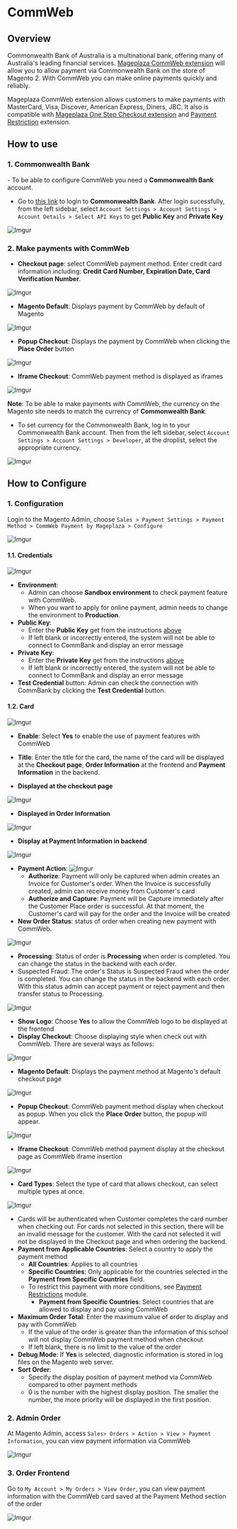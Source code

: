 # CommWeb

## Overview

Commonwealth Bank of Australia is a multinational bank, offering many of Australia's leading financial services. [Mageplaza CommWeb extension](https://www.mageplaza.com/magento-2-commweb/) will allow you to allow payment via Commonwealth Bank on the store of Magento 2. With CommWeb you can make online payments quickly and reliably.

Mageplaza CommWeb extension allows customers to make payments with MasterCard, Visa, Discover, American Express, Diners, JBC.
It also is compatible with [Mageplaza One Step Checkout extension](https://www.mageplaza.com/magento-2-one-step-checkout-extension/) and [Payment Restriction](https://www.mageplaza.com/magento-2-payment-restrictions/) extension.

## How to use

### 1. Commonwealth Bank

- To be able to configure CommWeb you need a **Commonwealth Bank** account.
- Go to [this link](https://commbank.simplify.com/commerce/login/auth#/account/apiKeys) to login to **Commonwealth Bank**. After login sucessfully, from the left sidebar, select `Account Settings > Account Settings > Account Details > Select API Keys` to get **Public Key** and **Private Key**

![Imgur](https://i.imgur.com/af4plQT.png)

### 2. Make payments with CommWeb

- **Checkout page**: select CommWeb payment method. Enter credit card information including: **Credit Card Number, Expiration Date, Card Verification Number**.

![Imgur](https://i.imgur.com/BbnO9do.png)

- **Magento Default**: Displays payment by CommWeb by default of Magento

![Imgur](https://i.imgur.com/BbnO9do.png)

- **Popup Checkout**: Displays the payment by CommWeb when clicking the **Place Order** button

![Imgur](https://i.imgur.com/ujy0wGs.png)

- **Iframe Checkout**: CommWeb payment method is displayed as iframes

![Imgur](https://i.imgur.com/XeQIBB6.png)

**Note**: To be able to make payments with CommWeb, the currency on the Magento site needs to match the currency of **Commonwealth Bank**.

- To set currency for the Commonwealth Bank, log in to your Commonwealth Bank account. Then from the left sidebar, select `Account Settings > Account Settings > Developer`, at the droplist, select the appropriate currency.

![Imgur](https://i.imgur.com/3lLXOgk.png)

## How to Configure

### 1. Configuration

Login to the Magento Admin, choose `Sales > Payment Settings > Payment Method > CommWeb Payment by Mageplaza > Configure`

![Imgur](https://i.imgur.com/sCkfQFs.png)

#### 1.1. Credentials

![Imgur](https://i.imgur.com/KrOFXfR.png)

- **Environment**:
  - Admin can choose **Sandbox environment** to check payment feature with CommWeb.
  - When you want to apply for online payment, admin needs to change the environment to **Production**.
- **Public Key**:
  - Enter the **Public Key** get from the instructions [above](https://docs.google.com/document/d/1oWrPymSl7BNT5lhTbq89Ffkz7JpfewDEvUG61aSmEA8/edit#heading=h.j1oggb2ojlsa)
  - If left blank or incorrectly entered, the system will not be able to connect to CommBank and display an error message
- **Private Key**:
  - Enter the **Private Key** get from the instructions [above](https://docs.google.com/document/d/1oWrPymSl7BNT5lhTbq89Ffkz7JpfewDEvUG61aSmEA8/edit#heading=h.j1oggb2ojlsa)
  - If left blank or incorrectly entered, the system will not be able to connect to CommBank and display an error message
- **Test Credential** button: Admin can check the connection with CommBank by clicking the **Test Credential** button.


#### 1.2. Card

![Imgur](https://i.imgur.com/sCV2k5I.png)

- **Enable**: Select **Yes** to enable the use of payment features with CommWeb
- **Title**: Enter the title for the card, the name of the card will be displayed at the **Checkout page**, **Order Information** at the frontend and **Payment Information** in the backend.


- **Displayed at the checkout page**

![Imgur](https://i.imgur.com/dQ2ziHM.png)

- **Displayed in Order Information**

![Imgur](https://i.imgur.com/twogNYf.png)

- **Display at Payment Information in backend**

![Imgur](https://i.imgur.com/l2zzHyH.png)

- **Payment Action**:
![Imgur](https://i.imgur.com/K6Y77uX.png)
  - **Authorize**: Payment will only be captured when admin creates an Invoice for Customer's order. When the Invoice is successfully created, admin can receive money from Customer's card
  - **Authorize and Capture**: Payment will be Capture immediately after the Customer Place order is successful. At that moment, the Customer's card will pay for the order and the Invoice will be created
- **New Order Status**: status of order when creating new payment with CommWeb.

![Imgur](https://i.imgur.com/DCdaIQW.png)

  - **Processing**: Status of order is **Processing** when order is completed. You can change the status in the backend with each order.
  - Suspected Fraud: The order's Status is Suspected Fraud when the order is completed. You can change the status in the backend with each order. With this status admin can accept payment or reject payment and then transfer status to Processing.
  
  ![Imgur](https://i.imgur.com/qr6fiX8.png)

- **Show Logo**: Choose **Yes** to allow the CommWeb logo to be displayed at the frontend
- **Display Checkout**: Choose displaying style when check out with CommWeb. There are several ways as follows:

![Imgur](https://i.imgur.com/FdVO8T0.png)

  - **Magento Default**: Displays the payment method at Magento's default checkout page
  
  ![Imgur](https://i.imgur.com/GMZW5jp.png)

  - **Popup Checkout**: CommWeb payment method display when checkout as popup. When you click the **Place Order** button, the popup will appear.
  
  ![Imgur](https://i.imgur.com/eo8AZUZ.png)
  
  - **Iframe Checkout**: CommWeb method payment display at the checkout page as CommWeb iframe insertion
  
  ![Imgur](https://i.imgur.com/qcFkZ9r.png)

- **Card Types**: Select the type of card that allows checkout, can select multiple types at once.

![Imgur](https://i.imgur.com/p1I0ugc.png)

- Cards will be authenticated when Customer completes the card number when checking out. For cards not selected in this section, there will be an invalid message for the customer. With the card not selected it will not be displayed in the Checkout page and when ordering the backend.
- **Payment from Applicable Countries**: Select a country to apply the payment method
  - **All Countries**: Applies to all countries
  - **Specific Countries**: Only applicable for the countries selected in the **Payment from Specific Countries** field.
  - To restrict this payment with more conditions, see [Payment Restrictions](https://www.mageplaza.com/magento-2-payment-restrictions/) module.
    - **Payment from Specific Countries**: Select countries that are allowed to display and pay using CommWeb
- **Maximum Order Total**: Enter the maximum value of order to display and pay with CommWeb
  - If the value of the order is greater than the information of this school will not display CommWeb payment method when checkout
  - If left blank, there is no limit to the value of the order
- **Debug Mode**: If **Yes** is selected, diagnostic information is stored in log files on the Magento web server.
- **Sort Order**:
  - Specify the display position of payment method via CommWeb compared to other payment methods
  - 0 is the number with the highest display position. The smaller the number, the more priority will be displayed in the first position.

### 2. Admin Order

At Magento Admin, access `Sales> Orders > Action > View > Payment Information`, you can view payment information via CommWeb

![Imgur](https://i.imgur.com/ViCWSyU.png)

### 3. Order Frontend

Go to `My Account > My Orders > View Order`, you can view payment information with the CommWeb card saved at the Payment Method section of the order

![Imgur](https://i.imgur.com/1pCJ95n.png)
